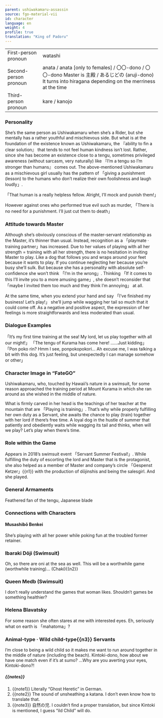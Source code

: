 ```yaml
---
parent: ushiwakamaru-assassin
source: fgo-material-vii
id: character
language: en
weight: 4
profile: true
translation: "King of Padoru"
---
```


<table>
  <tr><td>First-person pronoun</td><td>watashi</td></tr>
  <tr><td>Second-person pronoun</td><td>anata / anata [only to females] / 〇〇-dono / 〇〇-dono Master is 主殿 / あるじどの (aruji-dono) It turns into hiragana depending on the merriness at the time</td></tr>
  <tr><td>Third-person pronoun</td><td>kare / kanojo</td></tr>
</table>

### Personality

She’s the same person as Ushiwakamaru when she’s a Rider, but she mentally has a rather youthful and mischievous side.
But what is at the foundation of the existence known as Ushiwakamaru, the 『ability to fin a clear solution』 that tends to not feel human kindness isn’t lost.
Rather, since she has become an existence close to a tengu, sometimes privileged awareness (without sarcasm, very naturally) like 『I’m a tengu so I’m stronger than humans』 comes out.
The above-mentioned Ushiwakamaru as a mischievous girl usually has the pattern of 「giving a punishment (lesson) to the humans who don’t realize their own foolishness and laugh loudly」.

「That human is a really helpless fellow. Alright, I’ll mock and punish them!」

However against ones who performed true evil such as murder, 「There is no need for a punishment. I’ll just cut them to death」

### Attitude towards Master

Although she’s obviously conscious of the master-servant relationship as the Master, it’s thinner than usual.
Instead, recognition as a 「playmate · training partner」has increased.
Due to her values of playing with all her strength = training with all her strength, there is no hesitation in inviting Master to play.
Like a dog that follows you and wraps around your feet because it wants to play.
If you continue neglecting her because you’re busy she’ll sulk.
But because she has a personality with absolute self-confidence she won’t think 「I’m in the wrong」.
Thinking 「If it comes to this I’ll invite you to a more amusing game」, she doesn’t reconsider that 「maybe I invited them too much and they think I’m annoying」 at all.

At the same time, when you extend your hand and say 「I’ve finished my business! Let’s play!」 she’ll jump while wagging her tail so much that it could come off.
As a negative and positive aspect, the expression of her feelings is more straightforwards and less moderated than usual.

### Dialogue Examples

「It’s my first time training at the sea! My lord, let us play together with all our might!」
「The tengu of Kurama has come here! ……Just kidding」
「Pon poko rin? Hmm I see, ponpokopokori… Ah excuse me, I was talking a bit with this dog. It’s just feeling, but unexpectedly I can manage somehow or other」

### Character Image in “FateGO”

Ushiwakamaru, who, touched by Hawaii’s nature in a swimsuit, for some reason approached the training period at Mount Kurama in which she ran around as she wished in the middle of nature.

What is firmly carved in her head is the teachings of her teacher at the mountain that are 「Playing is training」. That’s why while properly fulfilling her own duty as a Servant, she awaits the chance to play (train) together with her lord if there’s free time.
A loyal dog in the hustle of summer that patiently and obediently waits while wagging its tail and thinks, when will we play?
Let’s play when there’s time.

### Role within the Game

Appears in 2018’s swimsuit event 「Servant Summer Festival!」.
While fulfilling the duty of escorting the lord and Master that is the protagonist, she also helped as a member of Master and company’s circle 「Gespenst Ketzer」{{n1}} with the production of dōjinshis and being the salesgirl.
And she played.

### General Armaments

Feathered fan of the tengu, Japanese blade

### Connections with Characters

#### Musashibō Benkei

She’s playing with all her power while poking fun at the troubled former retainer.

### Ibaraki Dōji (Swimsuit)

Oh, so there are oni at the sea as well. This will be a worthwhile game (worthwhile training)… (Chaki){{n2}}

### Queen Medb (Swimsuit)

I don’t really understand the games that woman likes. Shouldn’t games be something healthier?

### Helena Blavatsky

For some reason she often stares at me with interested eyes.
Eh, seriously what on earth is 「mahatoma」?

### Animal-type · Wild child-type{{n3}} Servants

I’m close to being a wild child so it makes me want to run around together in the middle of nature (including the beach).
Kintoki-dono, how about we have one match even if it’s at sumo? …Why are you averting your eyes, Kintoki-dono?!

##### {{notes}}

1. {{note1}} Literally “Ghost Heretic” in German.
2. {{note2}} The sound of unsheathing a katana. I don’t even know how to translate that.
3. {{note3}} 自然の児. I couldn’t find a proper translation, but since Kintoki is mentioned, I guess “ild Child” will do.
